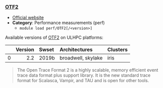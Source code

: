 ### [OTF2](https://www.score-p.org)

* [Official website](https://www.score-p.org)
* __Category__: Performance measurements (perf)
    -  `module load perf/OTF2[/<version>]`

Available versions of [OTF2](https://www.score-p.org) on ULHPC platforms:

|    |   Version | Swset   | Architectures      | Clusters   |
|---:|----------:|:--------|:-------------------|:-----------|
|  0 |       2.2 | 2019b   | broadwell, skylake | iris       |

> The Open Trace Format 2 is a highly scalable, memory efficient event trace data format plus support library. It is the new standard trace format for Scalasca, Vampir, and TAU and is open for other tools.
